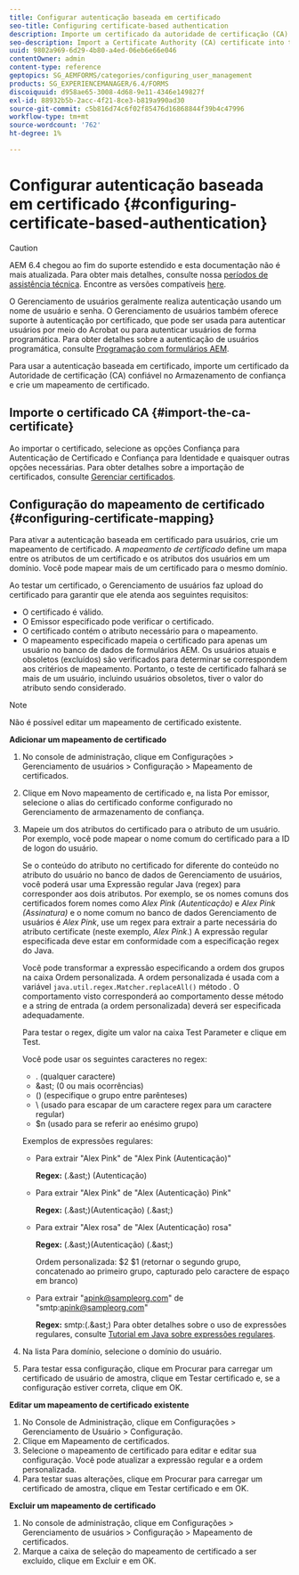 ```yaml
---
title: Configurar autenticação baseada em certificado
seo-title: Configuring certificate-based authentication
description: Importe um certificado da autoridade de certificação (CA) para o armazenamento de confiança e crie um mapeamento de certificado para autenticação baseada em certificado.
seo-description: Import a Certificate Authority (CA) certificate into the Trust Store and create a certificate mapping for certificate-based authentication.
uuid: 9802a969-6d29-4b80-a4ed-06eb6e66e046
contentOwner: admin
content-type: reference
geptopics: SG_AEMFORMS/categories/configuring_user_management
products: SG_EXPERIENCEMANAGER/6.4/FORMS
discoiquuid: d958ae65-3008-4d68-9e11-4346e149827f
exl-id: 88932b5b-2acc-4f21-8ce3-b819a990ad30
source-git-commit: c5b816d74c6f02f85476d16868844f39b4c47996
workflow-type: tm+mt
source-wordcount: '762'
ht-degree: 1%

---
```


# Configurar autenticação baseada em certificado {#configuring-certificate-based-authentication}

>[!CAUTION]
>
>AEM 6.4 chegou ao fim do suporte estendido e esta documentação não é mais atualizada. Para obter mais detalhes, consulte nossa [períodos de assistência técnica](https://helpx.adobe.com/br/support/programs/eol-matrix.html). Encontre as versões compatíveis [here](https://experienceleague.adobe.com/docs/).

O Gerenciamento de usuários geralmente realiza autenticação usando um nome de usuário e senha. O Gerenciamento de usuários também oferece suporte à autenticação por certificado, que pode ser usada para autenticar usuários por meio do Acrobat ou para autenticar usuários de forma programática. Para obter detalhes sobre a autenticação de usuários programática, consulte [Programação com formulários AEM](https://www.adobe.com/go/learn_aemforms_programming_63).

Para usar a autenticação baseada em certificado, importe um certificado da Autoridade de certificação (CA) confiável no Armazenamento de confiança e crie um mapeamento de certificado.

## Importe o certificado CA {#import-the-ca-certificate}

Ao importar o certificado, selecione as opções Confiança para Autenticação de Certificado e Confiança para Identidade e quaisquer outras opções necessárias. Para obter detalhes sobre a importação de certificados, consulte [Gerenciar certificados](/help/forms/using/admin-help/certificates.md#managing-certificates).

## Configuração do mapeamento de certificado {#configuring-certificate-mapping}

Para ativar a autenticação baseada em certificado para usuários, crie um mapeamento de certificado. A *mapeamento de certificado* define um mapa entre os atributos de um certificado e os atributos dos usuários em um domínio. Você pode mapear mais de um certificado para o mesmo domínio.

Ao testar um certificado, o Gerenciamento de usuários faz upload do certificado para garantir que ele atenda aos seguintes requisitos:

* O certificado é válido.
* O Emissor especificado pode verificar o certificado.
* O certificado contém o atributo necessário para o mapeamento.
* O mapeamento especificado mapeia o certificado para apenas um usuário no banco de dados de formulários AEM. Os usuários atuais e obsoletos (excluídos) são verificados para determinar se correspondem aos critérios de mapeamento. Portanto, o teste de certificado falhará se mais de um usuário, incluindo usuários obsoletos, tiver o valor do atributo sendo considerado.

>[!NOTE]
>
>Não é possível editar um mapeamento de certificado existente.

**Adicionar um mapeamento de certificado**

1. No console de administração, clique em Configurações > Gerenciamento de usuários > Configuração > Mapeamento de certificados.
1. Clique em Novo mapeamento de certificado e, na lista Por emissor, selecione o alias do certificado conforme configurado no Gerenciamento de armazenamento de confiança.
1. Mapeie um dos atributos do certificado para o atributo de um usuário. Por exemplo, você pode mapear o nome comum do certificado para a ID de logon do usuário.

   Se o conteúdo do atributo no certificado for diferente do conteúdo no atributo do usuário no banco de dados de Gerenciamento de usuários, você poderá usar uma Expressão regular Java (regex) para corresponder aos dois atributos. Por exemplo, se os nomes comuns dos certificados forem nomes como *Alex Pink (Autenticação)* e *Alex Pink (Assinatura)* e o nome comum no banco de dados Gerenciamento de usuários é *Alex Pink*, use um regex para extrair a parte necessária do atributo certificate (neste exemplo, *Alex Pink*.) A expressão regular especificada deve estar em conformidade com a especificação regex do Java.

   Você pode transformar a expressão especificando a ordem dos grupos na caixa Ordem personalizada. A ordem personalizada é usada com a variável `java.util.regex.Matcher.replaceAll()` método . O comportamento visto corresponderá ao comportamento desse método e a string de entrada (a ordem personalizada) deverá ser especificada adequadamente.

   Para testar o regex, digite um valor na caixa Test Parameter e clique em Test.

   Você pode usar os seguintes caracteres no regex:

   * . (qualquer caractere)
   * &amp;ast; (0 ou mais ocorrências)
   * () (especifique o grupo entre parênteses)
   * \ (usado para escapar de um caractere regex para um caractere regular)
   * $n (usado para se referir ao enésimo grupo)

   Exemplos de expressões regulares:

   * Para extrair &quot;Alex Pink&quot; de &quot;Alex Pink (Autenticação)&quot;

      **Regex:** (.&amp;ast;) \(Autenticação\)

   * Para extrair &quot;Alex Pink&quot; de &quot;Alex (Autenticação) Pink&quot;

      **Regex:** (.&amp;ast;)\(Autenticação\) (.&amp;ast;)

   * Para extrair &quot;Alex rosa&quot; de &quot;Alex (Autenticação) rosa&quot;

      **Regex:** (.&amp;ast;)\(Autenticação\) (.&amp;ast;)

      Ordem personalizada: $2 $1 (retornar o segundo grupo, concatenado ao primeiro grupo, capturado pelo caractere de espaço em branco)

   * Para extrair &quot;apink@sampleorg.com&quot; de &quot;smtp:apink@sampleorg.com&quot;

      **Regex:** smtp:(.&amp;ast;)
   Para obter detalhes sobre o uso de expressões regulares, consulte [Tutorial em Java sobre expressões regulares](https://java.sun.com/docs/books/tutorial/essential/regex/).

1. Na lista Para domínio, selecione o domínio do usuário.
1. Para testar essa configuração, clique em Procurar para carregar um certificado de usuário de amostra, clique em Testar certificado e, se a configuração estiver correta, clique em OK.

**Editar um mapeamento de certificado existente**

1. No Console de Administração, clique em Configurações > Gerenciamento de Usuário > Configuração.
1. Clique em Mapeamento de certificados.
1. Selecione o mapeamento de certificado para editar e editar sua configuração. Você pode atualizar a expressão regular e a ordem personalizada.
1. Para testar suas alterações, clique em Procurar para carregar um certificado de amostra, clique em Testar certificado e em OK.

**Excluir um mapeamento de certificado**

1. No console de administração, clique em Configurações > Gerenciamento de usuários > Configuração > Mapeamento de certificados.
1. Marque a caixa de seleção do mapeamento de certificado a ser excluído, clique em Excluir e em OK.
